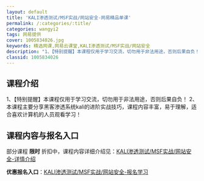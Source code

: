```yaml
---
layout: default
title: 'KALI渗透测试/MSF实战/网站安全-网易精品单课'
permalink: /:categories/:title/
categories: wangyi2
tags: 网易提供
cover: 1005834026.jpg
keywords: 精选网课,网易云课堂,KALI渗透测试/MSF实战/网站安全
description: "1、【特别提醒】本课程仅用于学习交流，切勿用于非法用途，否则后果自负！2、本课程主要分享黑客渗透系统kali的进阶实战技巧，课程内容丰富，易于理解，适合喜欢计算机的人员观看学习！KALI渗透"
classid: 1005834026
---
```


## 课程介绍

1、【特别提醒】本课程仅用于学习交流，切勿用于非法用途，否则后果自负！
2、本课程主要分享黑客渗透系统kali的进阶实战技巧，课程内容丰富，易于理解，适合喜欢计算机的人员观看学习！

## 课程内容与报名入口

部分课程 **限时** 折扣中，课程内容详细介绍见：[KALI渗透测试/MSF实战/网站安全-详情介绍](https://study.163.com/course/introduction/1005834026.htm?share=1&shareId=1025206652&utm_campaign=share&utm_medium=iphoneShare&utm_source=&utm_u=1025206652)

**优惠报名入口**：[KALI渗透测试/MSF实战/网站安全-报名学习](https://study.163.com/course/introduction/1005834026.htm?share=1&shareId=1025206652&utm_campaign=share&utm_medium=iphoneShare&utm_source=&utm_u=1025206652)

